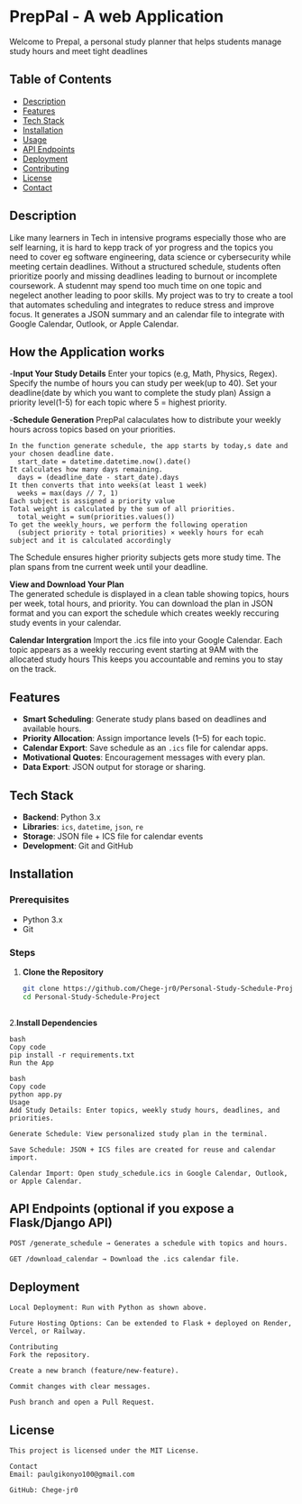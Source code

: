 # PrepPal - A web Application

Welcome to Prepal, a personal study planner that helps students manage study hours and meet tight deadlines

## Table of Contents
- [Description](#description)
- [Features](#features)
- [Tech Stack](#tech-stack)
- [Installation](#installation)
- [Usage](#usage)
- [API Endpoints](#api-endpoints)
- [Deployment](#deployment)
- [Contributing](#contributing)
- [License](#license)
- [Contact](#contact)

## Description
Like many learners in Tech in intensive programs especially those who are self learning, it is hard to kepp track of yor progress and the topics you need to cover eg software engineering, data science or cybersecurity while meeting certain deadlines. Without a structured schedule, students often prioritize poorly and missing deadlines leading to burnout or incomplete coursework. A studennt may spend too much time on one topic and negelect another leading to poor skills. My project was to try to create a tool that automates scheduling and integrates to reduce stress and improve focus. It generates a JSON summary and an calendar file to integrate with Google Calendar, Outlook, or Apple Calendar.

## How the Application works
-**Input Your Study Details**
   Enter your topics (e.g, Math, Physics, Regex).
   Specify the numbe of hours you can study per week(up to 40).
   Set your deadline(date by which you want to complete the study plan)
   Assign a priority level(1-5) for each topic where 5 = highest priority.

-**Schedule Generation**
   PrepPal calaculates how to distribute your weekly hours across topics based on your priorities.
        
    In the function generate schedule, the app starts by today,s date and your chosen deadline date.
      start_date = datetime.datetime.now().date()
    It calculates how many days remaining.
      days = (deadline_date - start_date).days
    It then converts that into weeks(at least 1 week)  
      weeks = max(days // 7, 1)
    Each subject is assigned a priority value
    Total weight is calculated by the sum of all priorities.  
      total_weight = sum(priorities.values())
    To get the weekly_hours, we perform the following operation
      (subject priority ÷ total priorities) × weekly hours for ecah subject and it is calculated accordingly
    

   The Schedule ensures higher priority subjects gets more study time.
   The plan spans from tne current week until your deadline.

**View and Download Your Plan**   
   The generated schedule is displayed in a clean table showing topics, hours per week, total hours, and priority.
   You can download the plan in JSON format and you can export the schedule which creates weekly reccuring study events in your calendar.

**Calendar Intergration**
   Import the .ics file into your Google Calendar.
   Each topic appears as a weekly reccuring event starting at 9AM with the allocated study hours
   This keeps you accountable and remins you to stay on the track.   


## Features
- **Smart Scheduling**: Generate study plans based on deadlines and available hours.
- **Priority Allocation**: Assign importance levels (1–5) for each topic.
- **Calendar Export**: Save schedule as an `.ics` file for calendar apps.
- **Motivational Quotes**: Encouragement messages with every plan.
- **Data Export**: JSON output for storage or sharing.

## Tech Stack
- **Backend**: Python 3.x
- **Libraries**: `ics`, `datetime`, `json`, `re`
- **Storage**: JSON file + ICS file for calendar events
- **Development**: Git and GitHub

## Installation
### Prerequisites
- Python 3.x
- Git

### Steps
1. **Clone the Repository**  
   ```bash
   git clone https://github.com/Chege-jr0/Personal-Study-Schedule-Project.git
   cd Personal-Study-Schedule-Project                
  
2.**Install Dependencies**

    bash
    Copy code
    pip install -r requirements.txt
    Run the App

    bash
    Copy code
    python app.py
    Usage
    Add Study Details: Enter topics, weekly study hours, deadlines, and priorities.

    Generate Schedule: View personalized study plan in the terminal.

    Save Schedule: JSON + ICS files are created for reuse and calendar import.

    Calendar Import: Open study_schedule.ics in Google Calendar, Outlook, or Apple Calendar.


  ## API Endpoints (optional if you expose a Flask/Django API)

    POST /generate_schedule → Generates a schedule with topics and hours.

    GET /download_calendar → Download the .ics calendar file.

  ## Deployment

    Local Deployment: Run with Python as shown above.

    Future Hosting Options: Can be extended to Flask + deployed on Render, Vercel, or Railway.

    Contributing
    Fork the repository.

    Create a new branch (feature/new-feature).

    Commit changes with clear messages.

    Push branch and open a Pull Request.

##  License
    This project is licensed under the MIT License.

    Contact
    Email: paulgikonyo100@gmail.com

    GitHub: Chege-jr0

  